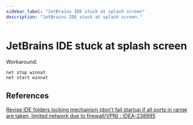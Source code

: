 ```yaml
---
sidebar_label: "JetBrains IDE stuck at splash screen"
description: "JetBrains IDE stuck at splash screen."
---
```


# JetBrains IDE stuck at splash screen

Workaround:

```
net stop winnat
net start winnat
```

## References

[Revise IDE folders locking mechanism (don't fail startup if all ports in range are taken, limited network due to firewall/VPN) : IDEA-238995](https://youtrack.jetbrains.com/issue/IDEA-238995)
